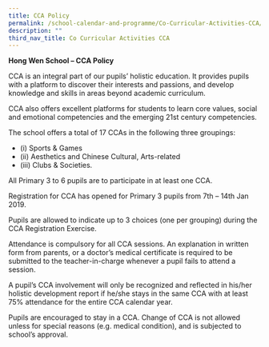 ```yaml
---
title: CCA Policy
permalink: /school-calendar-and-programme/Co-Curricular-Activities-CCA/CCA-Policy/
description: ""
third_nav_title: Co Curricular Activities CCA
---
```

**Hong Wen School – CCA Policy**

CCA is an integral part of our pupils’ holistic education. It provides pupils with a platform to discover their interests and passions, and develop knowledge and skills in areas beyond academic curriculum.

CCA also offers excellent platforms for students to learn core values, social and emotional competencies and the emerging 21st century competencies.

The school offers a total of 17 CCAs in the following three groupings:

*   (i) Sports & Games
*   (ii) Aesthetics and Chinese Cultural, Arts-related
*   (iii) Clubs & Societies.

All Primary 3 to 6 pupils are to participate in at least one CCA.

Registration for CCA has opened for Primary 3 pupils from 7th – 14th Jan 2019.

Pupils are allowed to indicate up to 3 choices (one per grouping) during the CCA Registration Exercise.

Attendance is compulsory for all CCA sessions. An explanation in written form from parents, or a doctor’s medical certificate is required to be submitted to the teacher-in-charge whenever a pupil fails to attend a session.

A pupil’s CCA involvement will only be recognized and reflected in his/her holistic development report if he/she stays in the same CCA with at least 75% attendance for the entire CCA calendar year.

Pupils are encouraged to stay in a CCA. Change of CCA is not allowed unless for special reasons (e.g. medical condition), and is subjected to school’s approval.